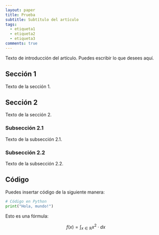 ```yaml
---
layout: paper
title: Prueba
subtitle: Subtítulo del artículo
tags:
  - etiqueta1
  - etiqueta2
  - etiqueta3
comments: true
---
```


<!-- TOC -->
 
Texto de introducción del artículo. Puedes escribir lo que desees aquí.
 
## Sección 1
 
Texto de la sección 1.
 
## Sección 2
 
Texto de la sección 2.
 
### Subsección 2.1
 
Texto de la subsección 2.1.
 
### Subsección 2.2
 
Texto de la subsección 2.2.
 
## Código
 
Puedes insertar código de la siguiente manera:
 
```python
# Código en Python
print("Hola, mundo!")
```
Esto es una fórmula:

$$f(x) = \int_{x \in \mathbb{R}} x^2 \cdot dx$$
